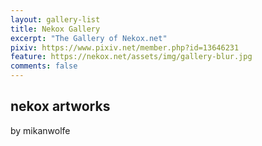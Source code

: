 ```yaml
---
layout: gallery-list
title: Nekox Gallery
excerpt: "The Gallery of Nekox.net"
pixiv: https://www.pixiv.net/member.php?id=13646231
feature: https://nekox.net/assets/img/gallery-blur.jpg
comments: false
---
```


## nekox artworks

by mikanwolfe

